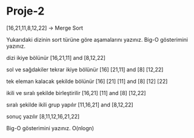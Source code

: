 # Proje-2
[16,21,11,8,12,22] -> Merge Sort

Yukarıdaki dizinin sort türüne göre aşamalarını yazınız.
Big-O gösterimini yazınız.

dizi ikiye bölünür
[16,21,11] and [8,12,22]

sol ve sağdakiler tekrar ikiye bölünür
[16] [21,11] and [8] [12,22]

tek eleman kalacak şekilde bölünür
[16] [21] [11] and [8] [12] [22]

ikili ve sıralı şekilde birleştirilir
[16,21] [11] and [8] [12,22]

sıralı şekilde ikili grup yapılır
[11,16,21] and [8,12,22]

sonuç yazılır
[8,11,12,16,21,22]

Big-O gösterimini yazınız.
O(nlogn)
